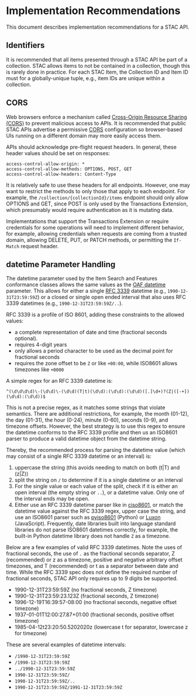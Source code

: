 # Implementation Recommendations

This document describes implementation recommendations for a STAC API.

## Identifiers

It is recommended that all items presented through a STAC API be part of a collection. STAC
allows items to not be contained in a collection, though this is rarely done in practice.
For each STAC Item, the Collection ID and Item ID must for a globally-unique tuple, e.g., item IDs are unique within a collection.

## CORS

Web browsers enforce a mechanism called [Cross-Origin Resource Sharing (CORS)](https://developer.mozilla.org/en-US/docs/Web/HTTP/CORS) to prevent 
malicious access to APIs. It is recommended that public STAC APIs advertise a permissive [CORS](https://developer.mozilla.org/en-US/docs/Web/HTTP/CORS) 
configuration so browser-based UIs running on a different domain may more easily access them.

APIs should acknowledge pre-flight request headers. In general, these header values should be set on responses:

```
access-control-allow-origin: *
access-control-allow-methods: OPTIONS, POST, GET
access-control-allow-headers: Content-Type
```

It is relatively safe to use these headers for all endpoints. However, one may want to restrict the methods to 
only those that apply to each endpoint. For example, the `/collection/{collectionId}/items` endpoint should 
only allow OPTIONS and GET, since POST is only used by the Transactions Extension, which presumably would 
require authentication as it is mutating data. 

Implementations that support the Transactions Extension or require credentials for some operations will need to 
implement different behavior, for example, allowing credentials when requests are coming from a trusted domain, 
allowing DELETE, PUT, or PATCH methods, or 
permitting the `If-Match` request header.

## datetime Parameter Handling

The datetime parameter used by the Item Search and Features conformance classes allows the same values as the 
[OAF datetime](http://docs.opengeospatial.org/is/17-069r3/17-069r3.html#_parameter_datetime) parameter. This allows for 
either a single [RFC 3339](https://datatracker.ietf.org/doc/html/rfc3339) datetime (e.g., `1990-12-31T23:59:59Z`) 
or a closed or single open ended interval that also uses RFC 3339 datetimes (e.g., `1990-12-31T23:59:59Z/..`).

RFC 3339 is a profile of ISO 8601, adding these constraints to the allowed values:
- a complete representation of date and time (fractional seconds optional).
- requires 4-digit years
- only allows a period character to be used as the decimal point for fractional seconds
- requires the zone offset to be `Z` or like `+00:00`, while ISO8601 allows timezones like `+0000`

A simple regex for an RFC 3339 datetime is:

```regex
^(\d\d\d\d)\-(\d\d)\-(\d\d)(T|t)(\d\d):(\d\d):(\d\d)([.]\d+)?(Z|([-+])(\d\d):(\d\d))$
```

This is not a precise regex, as it matches some strings that violate semantics. There are additional restrictions, for example, 
the month (01-12), the day (01-31), the hour (0-24), minute (0-60), seconds (0-9), and timezone offsets.  However, the best 
strategy is to use this regex to ensure the datetime conforms to the RFC 3339 profile and then us an ISO8601 parser to produce
a valid datetime object from the datetime string.

Thereby, the recommended process for parsing the datetime value (which may consist of a single
RFC 3339 datetime or an interval) is:

1. uppercase the string (this avoids needing to match on both (t|T) and (z|Z))
2. split the string on `/` to determine if it is a single datetime or an interval
3. For the single value or each value of the split, check if it is either an open interval
   (the empty string or `..`), or a datetime value. Only one of the interval ends may be open.
4. Either use an RFC 3339 datetime parser like in [ciso8601](https://github.com/closeio/ciso8601), or
   match the datetime value against the RFC 3339 regex, upper case the string, and use an 
   ISO8601 parser such as [pyiso8601](https://github.com/micktwomey/pyiso8601) (Python) or
   [Luxon](https://github.com/moment/luxon/) (JavaScript). Frequently, date libraries built into
   language standard libraries do not parse ISO8601 datetimes correctly, for example, the built-in
   Python datetime library does not handle `Z` as a timezone.

Below are a few examples of valid RFC 3339 datetimes. Note the uses of fractional seconds, the use of `.` 
as the fractional seconds separator, Z (recommended) or z as a timezone, 
positive and negative arbitrary offset timezones, and T (recommended) or t as a separator between date and time. While 
the RFC 3339 spec does not define the required number of fractional seconds, STAC API only requires up to 
9 digits be supported.

- 1990-12-31T23:59:59Z (no fractional seconds, Z timezone)
- 1990-12-31T23:59:23.123Z (fractional seconds, Z timezone)
- 1996-12-19T16:39:57-08:00 (no fractional seconds, negative offset timezone)
- 1937-01-01T12:00:27.87+01:00 (fractional seconds, positive offset timezone)
- 1985-04-12t23:20:50.5202020z (lowercase t for separator, lowercase z for timezone)

These are several examples of datetime intervals:

- `/1990-12-31T23:59:59Z`
- `/1990-12-31T23:59:59Z`
- `../1990-12-31T23:59:59Z`
- `1990-12-31T23:59:59Z/`
- `1990-12-31T23:59:59Z/..`
- `1990-12-31T23:59:59Z/1991-12-31T23:59:59Z`
